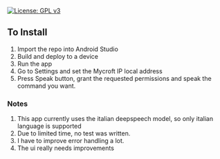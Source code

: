 [![License: GPL v3](https://img.shields.io/badge/License-GPLv3-blue.svg)](https://www.gnu.org/licenses/gpl-3.0)

## To Install

1. Import the repo into Android Studio
2. Build and deploy to a device
3. Run the app
4. Go to Settings and set the Mycroft IP local address
5. Press Speak button, grant the requested permissions and speak the command you want.

### Notes

1. This app currently uses the italian deepspeech model, so only italian language is supported
2. Due to limited time, no test was written.
3. I have to improve error handling a lot.
4. The ui really needs improvements
